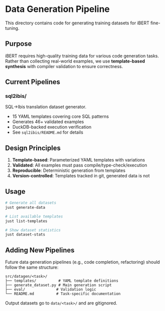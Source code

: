 # Data Generation Pipeline

This directory contains code for generating training datasets for iBERT fine-tuning.

## Purpose

iBERT requires high-quality training data for various code generation tasks. Rather than collecting real-world examples, we use **template-based synthesis** with compiler validation to ensure correctness.

## Current Pipelines

### sql2ibis/
SQL→Ibis translation dataset generator.
- 15 YAML templates covering core SQL patterns
- Generates 46+ validated examples
- DuckDB-backed execution verification
- See `sql2ibis/README.md` for details

## Design Principles

1. **Template-based**: Parameterized YAML templates with variations
2. **Validated**: All examples must pass compile/type-check/execution
3. **Reproducible**: Deterministic generation from templates
4. **Version-controlled**: Templates tracked in git, generated data is not

## Usage

```bash
# Generate all datasets
just generate-data

# List available templates
just list-templates

# Show dataset statistics
just dataset-stats
```

## Adding New Pipelines

Future data generation pipelines (e.g., code completion, refactoring) should follow the same structure:
```
src/datagen/<task>/
├── templates/          # YAML template definitions
├── generate_dataset.py # Main generation script
├── eval/              # Validation logic
└── README.md          # Task-specific documentation
```

Output datasets go to `data/<task>/` and are gitignored.
